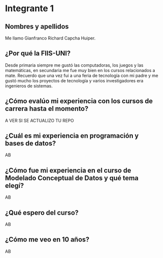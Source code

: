 # Integrante 1

## Nombres y apellidos
Me llamo Gianfranco Richard Capcha Huiper.
## ¿Por qué la FIIS-UNI?
Desde primaria siempre me gustó las computadoras, los juegos y las matemáticas, en secundaria me fue muy bien en los cursos relacionados a mate.
Recuerdo que una vez fui a una feria de tecnología con mi padre y me gustó mucho los proyectos de tecnología y varios investigadores era ingenieros de sistemas. 
## ¿Cómo evalúo mi experiencia con los cursos de carrera hasta el momento?
A VER SI SE ACTUALIZO TU REPO
## ¿Cuál es mi experiencia en programación y bases de datos?
AB
## ¿Cómo fue mi experiencia en el curso de Modelado Conceptual de Datos y qué tema elegí?
AB
## ¿Qué espero del curso?
AB
## ¿Cómo me veo en 10 años?
AB
